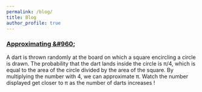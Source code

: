 ```yaml
---
permalink: /blog/
title: Blog 
author_profile: true
---
```

### [Approximating &#960](https://shreyasdethe.github.io/pi);
A dart is thrown randomly at the board on which a square encircling a circle is drawn. The probability that the dart lands inside the circle is &#960;/4, which is equal to the area of the circle divided by the area of the square. By multiplying the number with 4, we can approximate &#960;. Watch the number displayed get closer to &#960; as the number of darts increases !